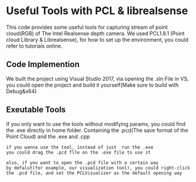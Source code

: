 # Useful Tools with PCL & librealsense

This code provides some useful tools for capturing stream of point cloud(RGB)  of The Intel Realsense depth camera. We used PCL1.8.1 (Point cloud Library & Librealsense), for how to set up the environment, you could refer to tutorials online.

## Code Implemention
We built the project using Visual Studio 2017, via opening the .sln File in VS, you could open the project and build it yourself(Make sure to build with Debug&x64)

## Exeutable Tools
If you only want to use the tools without modifying params, you could find the .exe directly in home folder. Containing the .pcd(The save format of the Point Cloud) and the .exe and .cpp

```
if you wanna use the tool, instead of just  run the .exe
you could drag the .pcd flle on the .exe file to use it

also, if you want to open the .pcd file with a certain way 
by defalut(for example, our visualization tool), you could right-click 
the .pcd file, and set the PCLVisualizer as the default opening way
```
